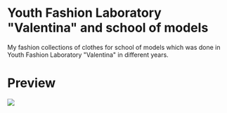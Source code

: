 # Youth Fashion Laboratory "Valentina" and school of models

My fashion collections of clothes for school of models which was done in Youth Fashion Laboratory "Valentina" in different years.

# Preview

![](./images/preview.gif)
